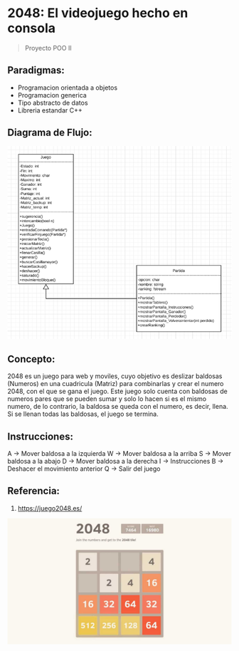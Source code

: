 # 2048: El videojuego hecho en consola
> Proyecto POO II

## Paradigmas:
* Programacion orientada a objetos
* Programacion generica
* Tipo abstracto de datos
* Libreria estandar C++

## Diagrama de Flujo:
![](DiagramaDeFlujo.png)

## Concepto:
2048 es un juego para web y moviles, cuyo objetivo es deslizar baldosas (Numeros) en una cuadricula (Matriz) para combinarlas y crear el numero 2048, con el que se gana el juego. Este juego solo cuenta con baldosas de numeros pares que se pueden sumar y solo lo hacen si es el mismo numero, de lo contrario, la baldosa se queda con el numero, es decir, llena. Si se llenan todas las baldosas, el juego se termina.

## Instrucciones:
A -> Mover baldosa a la izquierda
W -> Mover baldosa a la arriba
S -> Mover baldosa a la abajo
D -> Mover baldosa a la derecha
I -> Instrucciones
B -> Deshacer el movimiento anterior
Q -> Salir del juego

## Referencia:
1. https://juego2048.es/

![](2048.jpg)
